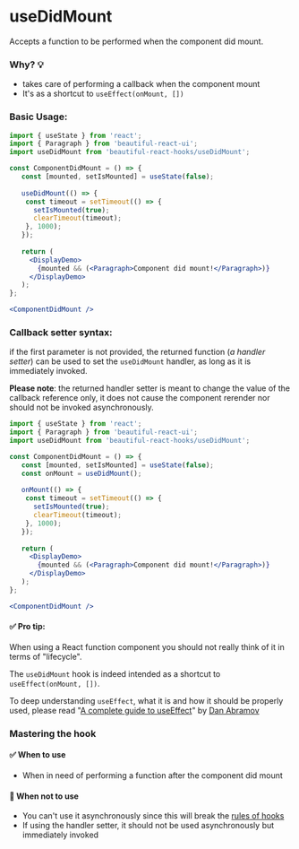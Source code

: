 # useDidMount

Accepts a function to be performed when the component did mount.

### Why? 💡

- takes care of performing a callback when the component mount
- It's as a shortcut to `useEffect(onMount, [])`

### Basic Usage:

```jsx harmony
import { useState } from 'react';
import { Paragraph } from 'beautiful-react-ui';
import useDidMount from 'beautiful-react-hooks/useDidMount'; 

const ComponentDidMount = () => {
   const [mounted, setIsMounted] = useState(false);
   
   useDidMount(() => {
    const timeout = setTimeout(() => {
      setIsMounted(true);
      clearTimeout(timeout);
    }, 1000);
   });
      
   return (
     <DisplayDemo>
       {mounted && (<Paragraph>Component did mount!</Paragraph>)}
     </DisplayDemo>
   );
};

<ComponentDidMount />
```

### Callback setter syntax:

if the first parameter is not provided, the returned function (*a handler setter*) can be used to 
set the `useDidMount` handler, as long as it is immediately invoked.

**Please note**: the returned handler setter is meant to change the value of the callback reference only, it does not 
cause the component rerender nor should not be invoked asynchronously.

```jsx harmony
import { useState } from 'react';
import { Paragraph } from 'beautiful-react-ui';
import useDidMount from 'beautiful-react-hooks/useDidMount'; 

const ComponentDidMount = () => {
   const [mounted, setIsMounted] = useState(false);
   const onMount = useDidMount(); 
   
   onMount(() => {
    const timeout = setTimeout(() => {
      setIsMounted(true);
      clearTimeout(timeout);
    }, 1000);
   });
      
   return (
     <DisplayDemo>
       {mounted && (<Paragraph>Component did mount!</Paragraph>)}
     </DisplayDemo>
   );
};

<ComponentDidMount />
```

#### ✅ Pro tip:

When using a React function component you should not really think of it in terms of "lifecycle".

The `useDidMount` hook is indeed intended as a shortcut to  `useEffect(onMount, [])`.

To deep understanding `useEffect`, what it is and how it should be properly used, please read
"[A complete guide to useEffect](https://overreacted.io/a-complete-guide-to-useeffect/)"
by [Dan Abramov](https://twitter.com/dan_abramov)

### Mastering the hook

#### ✅ When to use
 
- When in need of performing a function after the component did mount

#### 🛑 When not to use

- You can't use it asynchronously since this will break the [rules of hooks](https://reactjs.org/docs/hooks-rules.html)
- If using the handler setter, it should not be used asynchronously but immediately invoked
